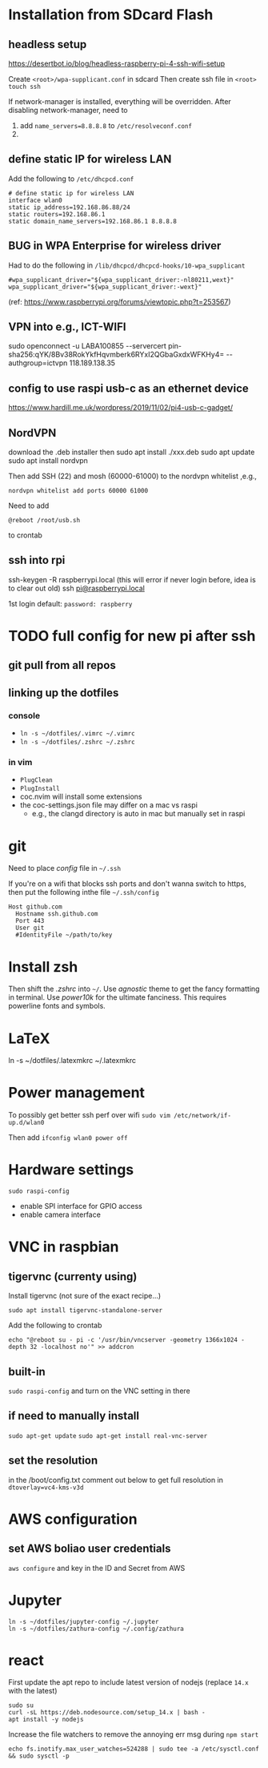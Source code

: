 # Installation from SDcard Flash
## headless setup
https://desertbot.io/blog/headless-raspberry-pi-4-ssh-wifi-setup

Create `<root>/wpa-supplicant.conf` in sdcard
Then create ssh file in `<root>` 
`touch ssh`

If network-manager is installed, everything will be overridden.
After disabling network-manager, need to
1. add `name_servers=8.8.8.8` to `/etc/resolveconf.conf`
2. 

## define static IP for wireless LAN
Add the following to `/etc/dhcpcd.conf`
```
# define static ip for wireless LAN
interface wlan0
static ip_address=192.168.86.88/24
static routers=192.168.86.1
static domain_name_servers=192.168.86.1 8.8.8.8
```

## BUG in WPA Enterprise for wireless driver

Had to do the following in `/lib/dhcpcd/dhcpcd-hooks/10-wpa_supplicant`
```
#wpa_supplicant_driver="${wpa_supplicant_driver:-nl80211,wext}"
wpa_supplicant_driver="${wpa_supplicant_driver:-wext}"
```

(ref: https://www.raspberrypi.org/forums/viewtopic.php?t=253567)

## VPN into e.g., ICT-WIFI
sudo openconnect -u LABA100855 --servercert pin-sha256:qYK/8Bv38RokYkfHqvmberk6RYxI2QGbaGxdxWFKHy4= --authgroup=ictvpn 118.189.138.35

## config to use raspi usb-c as an ethernet device
https://www.hardill.me.uk/wordpress/2019/11/02/pi4-usb-c-gadget/

## NordVPN
download the .deb installer then
sudo apt install ./xxx.deb
sudo apt update
sudo apt install nordvpn

Then add SSH (22) and mosh (60000-61000) to the nordvpn whitelist ,e.g., 
```
nordvpn whitelist add ports 60000 61000
```

Need to add 
```
@reboot /root/usb.sh
```
to crontab

## ssh into rpi
ssh-keygen -R raspberrypi.local  (this will error if never login before, idea is to clear out old)
ssh pi@raspberrypi.local

1st login default:
`password: raspberry`

# TODO full config for new pi after ssh

## git pull from all repos

## linking up the dotfiles

### console
- `ln -s ~/dotfiles/.vimrc ~/.vimrc`
- `ln -s ~/dotfiles/.zshrc ~/.zshrc`

### in vim
- `PlugClean`
- `PlugInstall`
- coc.nvim will install some extensions
- the coc-settings.json file may differ on a mac vs raspi
  - e.g., the clangd directory is auto in mac but manually set in raspi

# git

Need to place *config* file in `~/.ssh`

If you're on a wifi that blocks ssh ports and don't wanna switch to https, then put the following inthe file `~/.ssh/config`
```
Host github.com
  Hostname ssh.github.com
  Port 443
  User git
  #IdentityFile ~/path/to/key
```

# Install zsh

Then shift the *.zshrc* into `~/`. 
Use *agnostic* theme to get the fancy formatting in terminal.
Use *power10k* for the ultimate fanciness.
This requires powerline fonts and symbols. 

# LaTeX

ln -s ~/dotfiles/.latexmkrc ~/.latexmkrc

# Power management 

To possibly get better ssh perf over wifi
`sudo vim /etc/network/if-up.d/wlan0`

Then add 
`ifconfig wlan0 power off`

# Hardware settings

`sudo raspi-config`
- enable SPI interface for GPIO access
- enable camera interface

# VNC in raspbian

## tigervnc (currenty using)
Install tigervnc (not sure of the exact recipe...)
```
sudo apt install tigervnc-standalone-server
```

Add the following to crontab
```
echo "@reboot su - pi -c '/usr/bin/vncserver -geometry 1366x1024 -depth 32 -localhost no'" >> addcron 
```

## built-in
`sudo raspi-config`
and turn on the VNC setting in there

## if need to manually install
`sudo apt-get update`
`sudo apt-get install real-vnc-server`

## set the resolution
in the /boot/config.txt comment out below to get full resolution in
`dtoverlay=vc4-kms-v3d`

# AWS configuration
## set AWS boliao user credentials
`aws configure`
and key in the ID and Secret from AWS

# Jupyter
```
ln -s ~/dotfiles/jupyter-config ~/.jupyter
ln -s ~/dotfiles/zathura-config ~/.config/zathura 
```

# react
First update the apt repo to include latest version of nodejs (replace `14.x` with the latest)
```
sudo su
curl -sL https://deb.nodesource.com/setup_14.x | bash -
apt install -y nodejs
```

Increase the file watchers to remove the annoying err msg during `npm start`
```
echo fs.inotify.max_user_watches=524288 | sudo tee -a /etc/sysctl.conf && sudo sysctl -p
```
